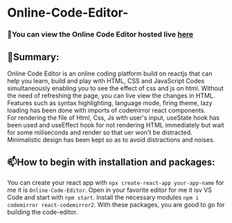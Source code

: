 # Online-Code-Editor-

### 👀You can view the Online Code Editor hosted live [here](https://hansrajrouniyar47.github.io/Online-Code-Editor-)

## 🌱Summary:
Online Code Editor is an online coding platform build on reactjs that can help you learn, build and play with HTML, CSS and JavaScript Codes simultaneously enabling you to see the effect of css and js on html. Without the need of refreshing the page, you can live view the changes in HTML. <br>
Features such as syntax highlighting, language mode, firing theme, lazy loading  has been done with imports of codemirror react components.<br>
For rendering the file of Html, Css, Js with user's input, useState hook has been used and useEffect hook for not rendering HTML immediately but wait for some miliseconds and render so that uer won't be distracted. <br>
Minimalistic design has been kept so as to avoid distractions and noises.

## 📫How to begin with installation and packages:
You can create your react app with `npx create-react-app your-app-name` for me it is `Online-Code-Editor`.
Open in your favorite editor for me it isv VS Code  and start with `npm start`.
Install the necessary modules `npm i codemirror react-codemirror2`.
With these packages, you are good to go for building the code-editor.






